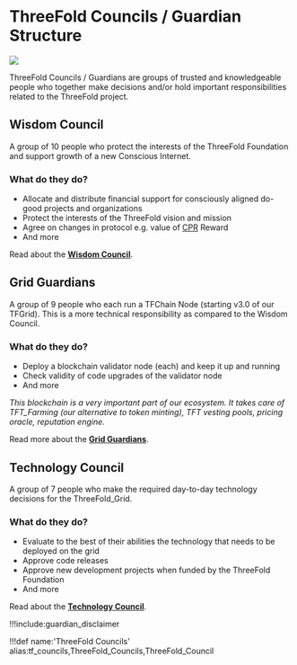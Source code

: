 # ThreeFold Councils / Guardian Structure

![](img/owl.png)

ThreeFold Councils / Guardians are groups of trusted and knowledgeable people who together make decisions and/or hold important responsibilities related to the ThreeFold project.

## Wisdom Council

A group of 10 people who protect the interests of the ThreeFold Foundation and support growth of a new Conscious Internet.

### What do they do?

- Allocate and distribute financial support for consciously aligned do-good projects and organizations
- Protect the interests of the ThreeFold vision and mission
- Agree on changes in protocol e.g. value of [CPR](cloud_production_rate) Reward
- And more

Read about the [**Wisdom Council**](wisdom_council).

## Grid Guardians

A group of 9 people who each run a TFChain Node (starting v3.0 of our TFGrid). This is a more technical responsibility as compared to the Wisdom Council.

### What do they do?

- Deploy a blockchain validator node (each) and keep it up and running
- Check validity of code upgrades of the validator node
- And more

*This blockchain is a very important part of our ecosystem. It takes care of TFT_Farming (our alternative to token minting), TFT vesting pools, pricing oracle, reputation engine.*

Read more about the [**Grid Guardians**](grid_guardians).

## Technology Council

A group of 7 people who make the required day-to-day technology decisions for the ThreeFold_Grid.

### What do they do?

- Evaluate to the best of their abilities the technology that needs to be deployed on the grid
- Approve code releases
- Approve new development projects when funded by the ThreeFold Foundation
- And more

Read about the [**Technology Council**](technology_council).

!!!include:guardian_disclaimer

!!!def name:'ThreeFold Councils' alias:tf_councils,ThreeFold_Councils,ThreeFold_Council